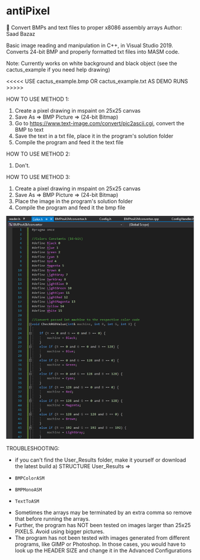# antiPixel
👾 Convert BMPs and text files to proper x8086 assembly arrays
Author: Saad Bazaz

Basic image reading and manipulation in C++, in Visual Studio 2019. Converts 24-bit BMP and properly 
formatted txt files into MASM code.

Note:
Currently works on white background and black object (see the cactus_example if you need help drawing)


<<<<<    USE cactus_example.bmp OR cactus_example.txt AS DEMO RUNS     >>>>>

HOW TO USE METHOD 1:
1. Create a pixel drawing in mspaint on 25x25 canvas
2. Save As => BMP Picture => (24-bit Bitmap)
3. Go to https://www.text-image.com/convert/pic2ascii.cgi, convert the BMP to text
4. Save the text in a txt file, place it in the program's solution folder
5. Compile the program and feed it the text file



HOW TO USE METHOD 2:
1. Don't.



HOW TO USE METHOD 3:
1. Create a pixel drawing in mspaint on 25x25 canvas
2. Save As => BMP Picture => (24-bit Bitmap)
3. Place the image in the program's solution folder
4. Compile the program and feed it the bmp file


![Colors](ColorAssignments.PNG)


TROUBLESHOOTING:
- if you can't find the User_Results folder, make it yourself or download the latest build
a) STRUCTURE
User_Results =>
-     BMPColorASM
-     BMPMonoASM
-     TextToASM
  
- Sometimes the arrays may be terminated by an extra comma so remove that before running the arrays.
- Further, the program has NOT been tested on images larger than 25x25 PIXELS. Avoid using bigger pictures.
- The program has not been tested with images generated from different programs, like GIMP or Photoshop. In those cases, 
you would have to look up the HEADER SIZE and change it in the Advanced Configurations
